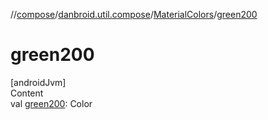 //[compose](../../../index.md)/[danbroid.util.compose](../index.md)/[MaterialColors](index.md)/[green200](green200.md)



# green200  
[androidJvm]  
Content  
val [green200](green200.md): Color  




